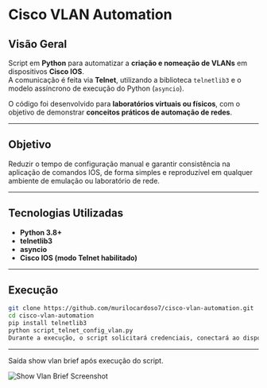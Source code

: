 # Cisco VLAN Automation

## Visão Geral

Script em **Python** para automatizar a **criação e nomeação de VLANs** em dispositivos **Cisco IOS**.  
A comunicação é feita via **Telnet**, utilizando a biblioteca `telnetlib3` e o modelo assíncrono de execução do Python (`asyncio`).  

O código foi desenvolvido para **laboratórios virtuais ou físicos**, com o objetivo de demonstrar **conceitos práticos de automação de redes**.

---

## Objetivo

Reduzir o tempo de configuração manual e garantir consistência na aplicação de comandos IOS, de forma simples e reproduzível em qualquer ambiente de emulação ou laboratório de rede.

---

## Tecnologias Utilizadas

- **Python 3.8+**
- **telnetlib3**
- **asyncio**
- **Cisco IOS (modo Telnet habilitado)**

---

## Execução

```bash
git clone https://github.com/murilocardoso7/cisco-vlan-automation.git
cd cisco-vlan-automation
pip install telnetlib3
python script_telnet_config_vlan.py
Durante a execução, o script solicitará credenciais, conectará ao dispositivo e aplicará as VLANs configuradas no código.
```
---
Saída show vlan brief após execução do script.

![Show Vlan Brief Screenshot](https://github-production-user-asset-6210df.s3.amazonaws.com/216113104/498866691-a3386567-4990-4dd2-bafd-b1a933d82210.png?X-Amz-Algorithm=AWS4-HMAC-SHA256&X-Amz-Credential=AKIAVCODYLSA53PQK4ZA%2F20251020%2Fus-east-1%2Fs3%2Faws4_request&X-Amz-Date=20251020T001041Z&X-Amz-Expires=300&X-Amz-Signature=ae502f305737d4ec3544f86995b70f261235500351aa451576661c1e3181e8de&X-Amz-SignedHeaders=host)


